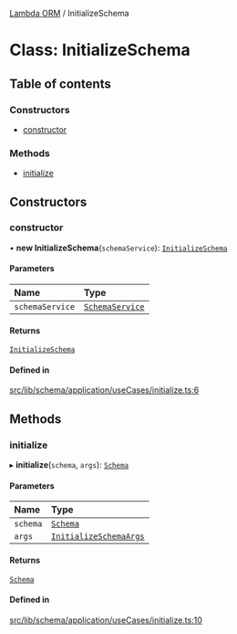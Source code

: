 [Lambda ORM](../README.md) / InitializeSchema

# Class: InitializeSchema

## Table of contents

### Constructors

- [constructor](InitializeSchema.md#constructor)

### Methods

- [initialize](InitializeSchema.md#initialize)

## Constructors

### constructor

• **new InitializeSchema**(`schemaService`): [`InitializeSchema`](InitializeSchema.md)

#### Parameters

| Name | Type |
| :------ | :------ |
| `schemaService` | [`SchemaService`](SchemaService.md) |

#### Returns

[`InitializeSchema`](InitializeSchema.md)

#### Defined in

[src/lib/schema/application/useCases/initialize.ts:6](https://github.com/lambda-orm/lambdaorm-base/blob/7ea443d3ebae76b8fea45044f8a52e5d45444f32/src/lib/schema/application/useCases/initialize.ts#L6)

## Methods

### initialize

▸ **initialize**(`schema`, `args`): [`Schema`](../interfaces/Schema.md)

#### Parameters

| Name | Type |
| :------ | :------ |
| `schema` | [`Schema`](../interfaces/Schema.md) |
| `args` | [`InitializeSchemaArgs`](../interfaces/InitializeSchemaArgs.md) |

#### Returns

[`Schema`](../interfaces/Schema.md)

#### Defined in

[src/lib/schema/application/useCases/initialize.ts:10](https://github.com/lambda-orm/lambdaorm-base/blob/7ea443d3ebae76b8fea45044f8a52e5d45444f32/src/lib/schema/application/useCases/initialize.ts#L10)
